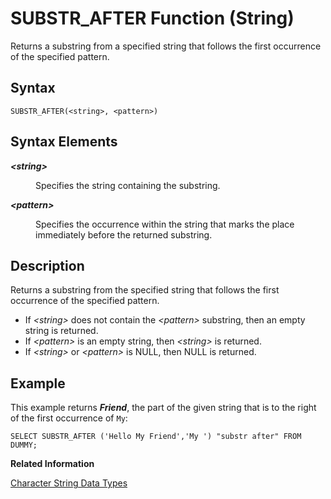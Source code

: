 <!-- loio20e7fb71751910148292a53e1b4a9bba -->

# SUBSTR\_AFTER Function \(String\)

Returns a substring from a specified string that follows the first occurrence of the specified pattern.



<a name="loio20e7fb71751910148292a53e1b4a9bba__sql_function_substr_after_1sql_function_substr_after_syntax"/>

## Syntax

```
SUBSTR_AFTER(<string>, <pattern>)
```



## Syntax Elements


<dl>
<dt><b>

*<string\>*

</b></dt>
<dd>

Specifies the string containing the substring.



</dd><dt><b>

*<pattern\>*

</b></dt>
<dd>

Specifies the occurrence within the string that marks the place immediately before the returned substring.



</dd>
</dl>



<a name="loio20e7fb71751910148292a53e1b4a9bba__sql_function_substr_after_1sql_function_substr_after_description"/>

## Description

Returns a substring from the specified string that follows the first occurrence of the specified pattern.

-   If *<string\>* does not contain the *<pattern\>* substring, then an empty string is returned.
-   If *<pattern\>* is an empty string, then *<string\>* is returned.
-   If *<string\>* or *<pattern\>* is NULL, then NULL is returned.



<a name="loio20e7fb71751910148292a53e1b4a9bba__sql_function_substr_after_1sql_function_substr_after_examples"/>

## Example

This example returns ***Friend***, the part of the given string that is to the right of the first occurrence of `My`:

```
SELECT SUBSTR_AFTER ('Hello My Friend','My ') "substr after" FROM DUMMY;
```

**Related Information**  


[Character String Data Types](../character-string-data-types-a33f788.md "Character string data types are used to store values that contain character strings.")

